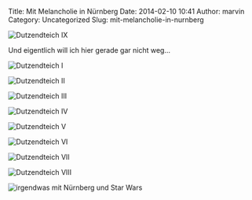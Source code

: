 Title: Mit Melancholie in Nürnberg
Date: 2014-02-10 10:41
Author: marvin
Category: Uncategorized
Slug: mit-melancholie-in-nurnberg

![Dutzendteich IX]({static}/images/12304135996_d674cc11c1_b.jpg)

Und eigentlich will ich hier gerade gar nicht weg...

![Dutzendteich I]({static}/images/12303508445_e672156d2e_b.jpg)

![Dutzendteich II]({static}/images/12303940914_22e2bfce16_b.jpg)

![Dutzendteich III]({static}/images/12303954134_3a5ba8bbbb_b.jpg)

![Dutzendteich IV]({static}/images/12303714953_8a43bd5115_b.jpg)

![Dutzendteich V]({static}/images/12303959094_48a5159062_b.jpg)

![Dutzendteich VI]({static}/images/12303527425_c5bdd8e550_b.jpg)

![Dutzendteich VII]({static}/images/12304125366_39a2512bab_b.jpg)

![Dutzendteich VIII]({static}/images/12303949654_7b6e69fbea_b.jpg)

![irgendwas mit Nürnberg und Star Wars]({static}/images/12304128986_92f9bf0d6d_b.jpg)

